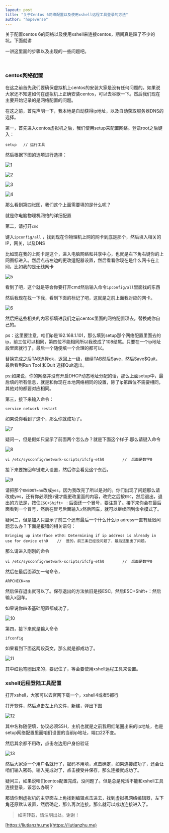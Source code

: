 ```yaml
---
layout: post
title: "关于Centos 6网络配置以及使用xshell远程工具登录的方法"
author: "hopeverse"
---
```

 
关于配置centos 6的网络以及使用xshell来连接centos，期间真是踩了不少的坑。下面就讲

一讲这里面的步骤以及出现的一些问题吧。

<br/>

### centos网络配置

在这之前首先我们要确保虚拟机上centos的安装大家是没有任何问题的。如果说大家还不知道如何在虚拟机上正确安装centos，可以去谷歌一下。然后我们现在主要开始记录的是网络配置的问题。

在这之前，首先声明一下，我本地是自动获得ip地址，以及自动获取服务器DNS的选择。


第一，首先进入centos虚拟机之后，我们使用setup来配置网络。登录root之后键入：

```
setup   // 运行工具

```

然后根据下图的选项进行选择：

![1](/images/posts/centos/1.PNG)

![2](/images/posts/centos/2.PNG)

![3](/images/posts/centos/3.PNG)

![4](/images/posts/centos/4.PNG)

那么看到第四张图，我们这个上面需要填的是什么呢？

就是你电脑物理机网络的详细配置

第二，请打开```cmd```

键入```ipconfig/all``` ，找到现在你物理机上网的网卡到底是那个，然后填入相关的IP，网关，以及DNS

比如现在我的上网卡是这个，进入电脑网络和共享中心，也就是右下角右键你的上网图标进入。然后点击左边的更改适配器设置，然后看看你现在是什么网卡在上网，比如我的是无线网卡

![5](/images/posts/centos/5.PNG)

看到了吧，这个就是等会你要打开cmd然后输入命令```ipconfig/all```里面找的东西

然后我现在找一下我，看到下面的标记了吧，这就是之前上面我对应的网卡。

![6](/images/posts/centos/6.PNG)

然后把这些相关的内容都填进我们之前centos里面的网络配置项去。替换成你自己的。

ps：这里要注意，咱们ip是192.168.1.101，那么填到setup那个网络配置里面去的ip，前三位可以相同，第四位不能相同所以我改成了108结尾。只要在一个ip地址段里面就行了。最后一个随便填一个合理的都可以。

替换完成之后TAB选择ok，返回上一级，继续TAB然后Save，然后Save$Quit，最后看到Run Tool 和Quit 选择Quit退出。

ps:如果说，你的网络并没有开启DHCP动态地址分配的话，那么上面setup中，最后填的所有信息，就是和你现在本地网络相同的设置，除了ip第四位不需要相同，其他对的都要对应相同。

第三，接下来输入命令：

```
service network restart     

```

如果说你看到了这个，那么你就成功了。

![7](/images/posts/centos/7.PNG)


疑问一，但是假如只显示了前面两个怎么办？就是下面这个样子.那么请键入命令

![8](/images/posts/centos/8.jpg)

```
vi /etc/sysconfig/network-scripts/ifcfg-eth0        //  后面是数字0

```


接下来要按回车键进入设置，然后你会看见这个东西。

![9](/images/posts/centos/9.PNG)

请把那个```ONBOOT=no```改成```yes```，因为我改完了所以是对的。你们出现了问题那么请改成yes，还有你必须按```i```键才能更改里面的内容，改完之后按```ESC```，然后退出，退出的方法是，按住```ESC+Shift+ ：```后面还一个冒号，要注意了。接下来你会在最后面看到一个冒号，然后在冒号后面输入```x```然后回车，就可以继续回到命令模式了。

疑问二，但是加入只显示了前三个还有最后一个什么什么ip adress一直有延迟问题怎么办？下面是报错的相关语句：

```
Bringing up interface eth0: Determining if ip address is already in use for device eth0    //  是的，前三条已经没问题了，最后这里出了问题。

```

那么请进入刚刚的命令

```
vi /etc/sysconfig/network-scripts/ifcfg-eth0        //  后面是数字0

```

然后在最后面添加一句命令，
  
``` 
ARPCHECK=no
```

然后保存退出就可以了。保存退出的方法依旧是按ESC，然后ESC+Shift+：然后输入x回车。

如果说你四条基础配置都成功了。

![10](/images/posts/centos/10.PNG)


第四，接下来就是输入命令

```
ifconfig

```

如果看到下面这两段英文，那么就是都成功了。

![11](/images/posts/centos/11.PNG)

其中红色笔圈出来的，要记住了，等会要使用xshell远程工具来设置。

### xshell远程登陆工具配置

打开xshell，大家可以去官网下载一个，xshell4或者5都行

打开软件，然后点击左上角文件，新建，弹出下图

![12](/images/posts/centos/12.PNG)

其中名称随便填，协议必须SSH，主机也就是之前我用红笔圈出来的ip地址，也是setup网络配置里面咱们设置的当前ip地址，端口22不变。

然后其余都不用改，点击左边用户身份验证

![13](/images/posts/centos/13.PNG)

然后大家添一个用户名就行了，密码不用填，点击确定，如果连接成功了，还会让咱们输入密码，输入完成对了，点击接受并保存，那么连接就成功了。

疑问三，如果说咱们centos配置完成，没问题了。但是总是死活不能和xshell工具连接登录，该怎么办啊？

那请你到虚拟机的主界面左上角找到编辑点击进去，找到虚拟机网络编辑器，左下角还原默认设置，然后确定，那么再次连接。那么就可以成功连接进入了。



>如需转载，请注明出处。谢谢！

[https://liutianzhu.me](https://liutianzhu.me)
